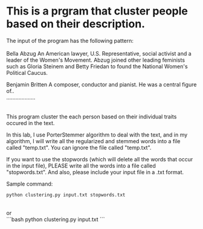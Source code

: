 # This is a prgram that cluster people based on their description.
The input of the program has the following pattern:
<br />
<br />
Bella Abzug 
An American lawyer, U.S. Representative, social activist and a
leader of the Women's Movement. Abzug joined other leading feminists
such as Gloria Steinem and Betty Friedan to found the National Women's
Political Caucus. 

Benjamin Britten
A composer, conductor and pianist. He was a central figure of..<br />
................... <br />
<br />
<br />
This program cluster the each person based on their individual traits occured in the text.

In this lab, I use PorterStemmer algorithm to deal with the text, and in my algorithm, I will write all the regularized and stemmed words into a file called "temp.txt". You can ignore the file called "temp.txt".

If you want to use the stopwords (which will delete all the words that occur in the input file), PLEASE write all the words into a file called "stopwords.txt". And also, please include your input file in a .txt format.

Sample command:
```bash
python clustering.py input.txt stopwords.txt
```
<br />
or <br />
```bash
python clustering.py input.txt
```